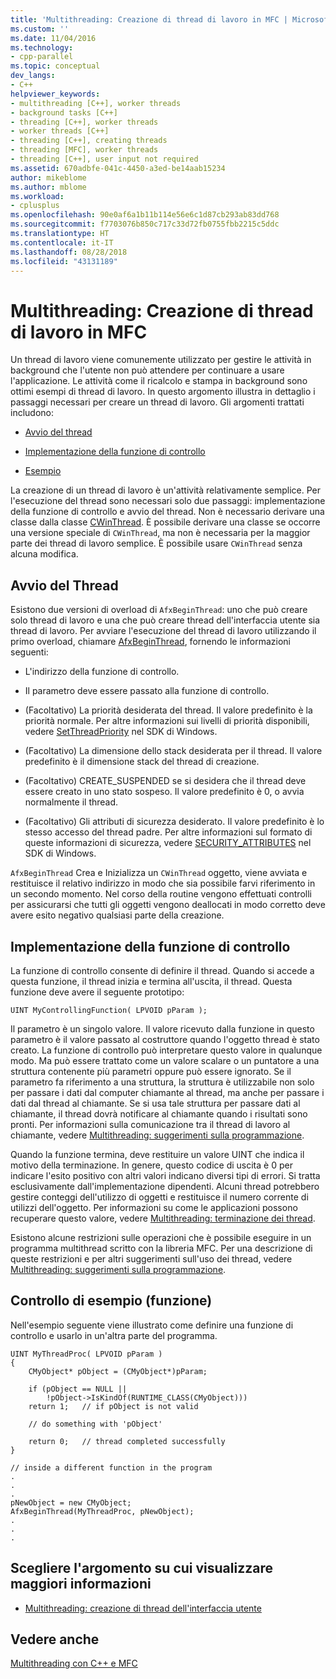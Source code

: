 ```yaml
---
title: 'Multithreading: Creazione di thread di lavoro in MFC | Microsoft Docs'
ms.custom: ''
ms.date: 11/04/2016
ms.technology:
- cpp-parallel
ms.topic: conceptual
dev_langs:
- C++
helpviewer_keywords:
- multithreading [C++], worker threads
- background tasks [C++]
- threading [C++], worker threads
- worker threads [C++]
- threading [C++], creating threads
- threading [MFC], worker threads
- threading [C++], user input not required
ms.assetid: 670adbfe-041c-4450-a3ed-be14aab15234
author: mikeblome
ms.author: mblome
ms.workload:
- cplusplus
ms.openlocfilehash: 90e0af6a1b11b114e56e6c1d87cb293ab83dd768
ms.sourcegitcommit: f7703076b850c717c33d72fb0755fbb2215c5ddc
ms.translationtype: HT
ms.contentlocale: it-IT
ms.lasthandoff: 08/28/2018
ms.locfileid: "43131189"
---
```

# <a name="multithreading-creating-worker-threads-in-mfc"></a>Multithreading: Creazione di thread di lavoro in MFC
Un thread di lavoro viene comunemente utilizzato per gestire le attività in background che l'utente non può attendere per continuare a usare l'applicazione. Le attività come il ricalcolo e stampa in background sono ottimi esempi di thread di lavoro. In questo argomento illustra in dettaglio i passaggi necessari per creare un thread di lavoro. Gli argomenti trattati includono:  
  
- [Avvio del thread](#_core_starting_the_thread)  
  
- [Implementazione della funzione di controllo](#_core_implementing_the_controlling_function)  
  
- [Esempio](#_core_controlling_function_example)  
  
La creazione di un thread di lavoro è un'attività relativamente semplice. Per l'esecuzione del thread sono necessari solo due passaggi: implementazione della funzione di controllo e avvio del thread. Non è necessario derivare una classe dalla classe [CWinThread](../mfc/reference/cwinthread-class.md). È possibile derivare una classe se occorre una versione speciale di `CWinThread`, ma non è necessaria per la maggior parte dei thread di lavoro semplice. È possibile usare `CWinThread` senza alcuna modifica.  
  
##  <a name="_core_starting_the_thread"></a> Avvio del Thread  
 
Esistono due versioni di overload di `AfxBeginThread`: uno che può creare solo thread di lavoro e una che può creare thread dell'interfaccia utente sia thread di lavoro. Per avviare l'esecuzione del thread di lavoro utilizzando il primo overload, chiamare [AfxBeginThread](../mfc/reference/application-information-and-management.md#afxbeginthread), fornendo le informazioni seguenti:  
  
- L'indirizzo della funzione di controllo.  
  
- Il parametro deve essere passato alla funzione di controllo.  
  
- (Facoltativo) La priorità desiderata del thread. Il valore predefinito è la priorità normale. Per altre informazioni sui livelli di priorità disponibili, vedere [SetThreadPriority](http://msdn.microsoft.com/library/windows/desktop/ms686277) nel SDK di Windows.  
  
- (Facoltativo) La dimensione dello stack desiderata per il thread. Il valore predefinito è il dimensione stack del thread di creazione.  
  
- (Facoltativo) CREATE_SUSPENDED se si desidera che il thread deve essere creato in uno stato sospeso. Il valore predefinito è 0, o avvia normalmente il thread.  
  
- (Facoltativo) Gli attributi di sicurezza desiderato. Il valore predefinito è lo stesso accesso del thread padre. Per altre informazioni sul formato di queste informazioni di sicurezza, vedere [SECURITY_ATTRIBUTES](http://msdn.microsoft.com/library/windows/desktop/aa379560) nel SDK di Windows.  
  
`AfxBeginThread` Crea e Inizializza un `CWinThread` oggetto, viene avviata e restituisce il relativo indirizzo in modo che sia possibile farvi riferimento in un secondo momento. Nel corso della routine vengono effettuati controlli per assicurarsi che tutti gli oggetti vengono deallocati in modo corretto deve avere esito negativo qualsiasi parte della creazione.  
  
##  <a name="_core_implementing_the_controlling_function"></a> Implementazione della funzione di controllo  
 
La funzione di controllo consente di definire il thread. Quando si accede a questa funzione, il thread inizia e termina all'uscita, il thread. Questa funzione deve avere il seguente prototipo:  
  
```  
UINT MyControllingFunction( LPVOID pParam );  
```  
  
Il parametro è un singolo valore. Il valore ricevuto dalla funzione in questo parametro è il valore passato al costruttore quando l'oggetto thread è stato creato. La funzione di controllo può interpretare questo valore in qualunque modo. Ma può essere trattato come un valore scalare o un puntatore a una struttura contenente più parametri oppure può essere ignorato. Se il parametro fa riferimento a una struttura, la struttura è utilizzabile non solo per passare i dati dal computer chiamante al thread, ma anche per passare i dati dal thread al chiamante. Se si usa tale struttura per passare dati al chiamante, il thread dovrà notificare al chiamante quando i risultati sono pronti. Per informazioni sulla comunicazione tra il thread di lavoro al chiamante, vedere [Multithreading: suggerimenti sulla programmazione](multithreading-programming-tips.md).  
  
Quando la funzione termina, deve restituire un valore UINT che indica il motivo della terminazione. In genere, questo codice di uscita è 0 per indicare l'esito positivo con altri valori indicano diversi tipi di errori. Si tratta esclusivamente dall'implementazione dipendenti. Alcuni thread potrebbero gestire conteggi dell'utilizzo di oggetti e restituisce il numero corrente di utilizzi dell'oggetto. Per informazioni su come le applicazioni possono recuperare questo valore, vedere [Multithreading: terminazione dei thread](multithreading-terminating-threads.md).  
  
Esistono alcune restrizioni sulle operazioni che è possibile eseguire in un programma multithread scritto con la libreria MFC. Per una descrizione di queste restrizioni e per altri suggerimenti sull'uso dei thread, vedere [Multithreading: suggerimenti sulla programmazione](multithreading-programming-tips.md).  
  
##  <a name="_core_controlling_function_example"></a> Controllo di esempio (funzione)  
 
Nell'esempio seguente viene illustrato come definire una funzione di controllo e usarlo in un'altra parte del programma.  
  
```  
UINT MyThreadProc( LPVOID pParam )  
{  
    CMyObject* pObject = (CMyObject*)pParam;  
  
    if (pObject == NULL ||  
        !pObject->IsKindOf(RUNTIME_CLASS(CMyObject)))  
    return 1;   // if pObject is not valid  
  
    // do something with 'pObject'  
  
    return 0;   // thread completed successfully  
}  
  
// inside a different function in the program  
.  
.  
.  
pNewObject = new CMyObject;  
AfxBeginThread(MyThreadProc, pNewObject);  
.  
.  
.  
```  
  
## <a name="what-do-you-want-to-know-more-about"></a>Scegliere l'argomento su cui visualizzare maggiori informazioni  
  
- [Multithreading: creazione di thread dell'interfaccia utente](multithreading-creating-user-interface-threads.md)  
  
## <a name="see-also"></a>Vedere anche  
 
[Multithreading con C++ e MFC](multithreading-with-cpp-and-mfc.md)